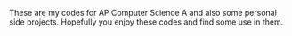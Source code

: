 These are my codes for AP Computer Science A and also some personal side projects. Hopefully you enjoy these codes and find some use in them.
